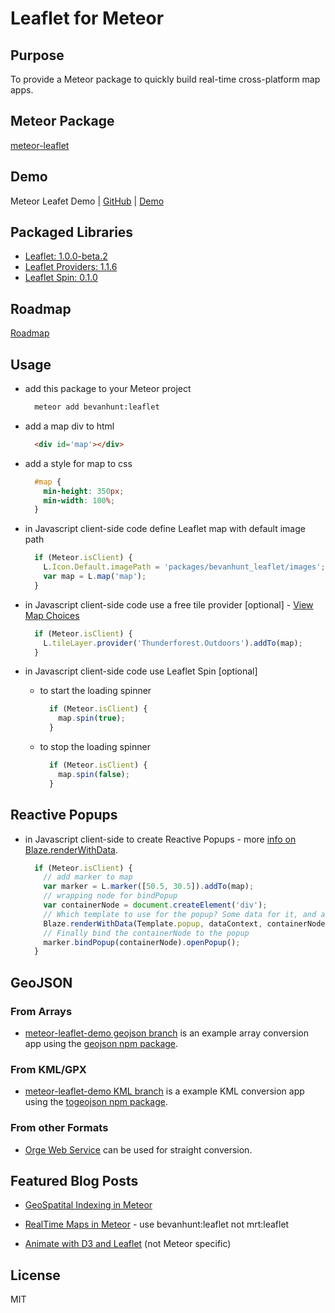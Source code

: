 # Leaflet for Meteor

## Purpose

To provide a Meteor package to quickly build real-time cross-platform map apps.

## Meteor Package
[meteor-leaflet](https://atmospherejs.com/bevanhunt/leaflet)

## Demo
Meteor Leafet Demo  |  [GitHub](https://github.com/bevanhunt/meteor-leaflet-demo)  |  [Demo](http://leaflet.meteor.com)

## Packaged Libraries
- [Leaflet: 1.0.0-beta.2](https://www.npmjs.com/package/leaflet)
- [Leaflet Providers: 1.1.6](https://www.npmjs.com/package/leaflet-providers)
- [Leaflet Spin: 0.1.0](https://github.com/makinacorpus/Leaflet.Spin)

## Roadmap
[Roadmap](https://github.com/bevanhunt/meteor-leaflet/milestones)

## Usage
- add this package to your Meteor project

  ```bash
    meteor add bevanhunt:leaflet
  ```

- add a map div to html

  ```html
    <div id='map'></div>
  ```

- add a style for map to css

  ```css
    #map {
      min-height: 350px;
      min-width: 100%;
    }
  ```

- in Javascript client-side code define Leaflet map with default image path

  ```javascript
    if (Meteor.isClient) {
      L.Icon.Default.imagePath = 'packages/bevanhunt_leaflet/images';
      var map = L.map('map');
    }
  ```

- in Javascript client-side code use a free tile provider [optional] - [View Map Choices](http://leaflet-extras.github.io/leaflet-providers/preview/)

  ```javascript
    if (Meteor.isClient) {
      L.tileLayer.provider('Thunderforest.Outdoors').addTo(map);
    }
  ```

- in Javascript client-side code use Leaflet Spin [optional]

  - to start the loading spinner
    ```javascript
      if (Meteor.isClient) {
        map.spin(true);
      }
    ```

  - to stop the loading spinner
    ```javascript
      if (Meteor.isClient) {
        map.spin(false);
      }
    ```

## Reactive Popups

- in Javascript client-side to create Reactive Popups - more [info on Blaze.renderWithData](http://docs.meteor.com/#/full/blaze_renderwithdata).

  ```javascript
    if (Meteor.isClient) {
      // add marker to map
      var marker = L.marker([50.5, 30.5]).addTo(map);
      // wrapping node for bindPopup
      var containerNode = document.createElement('div');
      // Which template to use for the popup? Some data for it, and attach it to node
      Blaze.renderWithData(Template.popup, dataContext, containerNode);
      // Finally bind the containerNode to the popup
      marker.bindPopup(containerNode).openPopup();
    }
  ```

## GeoJSON

### From Arrays
* [meteor-leaflet-demo geojson branch](https://github.com/bevanhunt/meteor-leaflet-demo/tree/geojson) is an example array conversion app using the [geojson npm package](https://www.npmjs.com/package/geojson).

### From KML/GPX
* [meteor-leaflet-demo KML branch](https://github.com/bevanhunt/meteor-leaflet-demo/tree/kml) is a example KML conversion app using the [togeojson npm package](https://www.npmjs.com/package/togeojson).

### From other Formats
* [Orge Web Service](http://ogre.adc4gis.com/) can be used for straight conversion.

## Featured Blog Posts

* [GeoSpatital Indexing in Meteor](http://joshowens.me/using-mongodb-geospatial-index-with-meteor-js/)

* [RealTime Maps in Meteor](http://asynchrotron.com/blog/2013/12/27/realtime-maps-with-meteor-and-leaflet/) - use bevanhunt:leaflet not mrt:leaflet

* [Animate with D3 and Leaflet](http://zevross.com/blog/2014/09/30/use-the-amazing-d3-library-to-animate-a-path-on-a-leaflet-map/) (not Meteor specific)

## License
MIT
